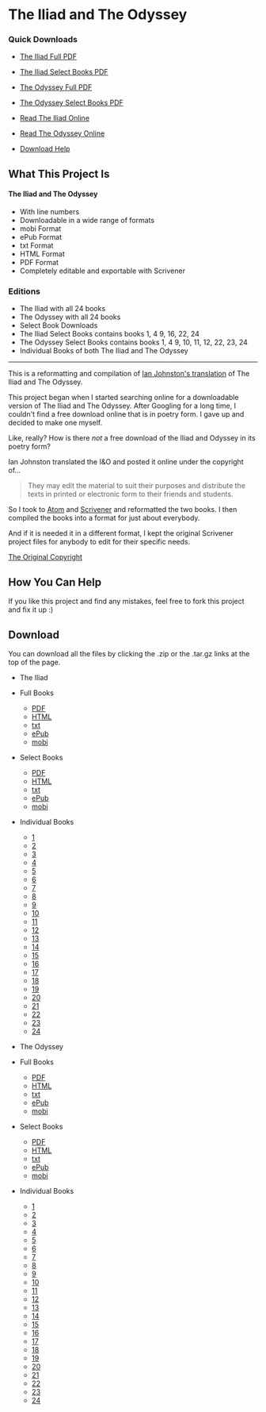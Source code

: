 # The Iliad and The Odyssey

### Quick Downloads

* [The Iliad Full PDF](https://bootthanoo.github.io/iliadodyssey/The%20Iliad/Full%20Book/theiliad.pdf)
* [The Iliad Select Books PDF](https://bootthanoo.github.io/iliadodyssey/The%20Iliad/Select%20Books/theiliad-select-books.pdf)
* [The Odyssey Full PDF](https://bootthanoo.github.io/iliadodyssey/The%20Odyssey/Full%20Book/theodyssey.pdf)
* [The Odyssey Select Books PDF](https://bootthanoo.github.io/iliadodyssey/The%20Odyssey/Select%20Books/theodyssey-select-books.pdf)
* [Read The Iliad Online](https://bootthanoo.github.io/iliadodyssey/The%20Iliad/Full%20Book/theiliad.html)
* [Read The Odyssey Online](https://bootthanoo.github.io/iliadodyssey/The%20Odyssey/Full%20Book/theodyssey.html)

* [Download Help](help.md)




## What This Project Is

#### The Iliad and The Odyssey
* With line numbers
* Downloadable in a wide range of formats
 * mobi Format
 * ePub Format
 * txt Format
 * HTML Format
 * PDF Format
 * Completely editable and exportable with Scrivener

### Editions
* The Iliad with all 24 books
* The Odyssey with all 24 books
* Select Book Downloads
 * The Iliad Select Books contains books 1, 4 9, 16, 22, 24
 * The Odyssey Select Books contains books 1, 4 9, 10, 11, 12, 22, 23, 24
* Individual Books of both The Iliad and The Odyssey

---

This is a reformatting and compilation of [Ian Johnston's translation](http://records.viu.ca/~johnstoi/index.htm) of The Iliad and The Odyssey.

This project began when I started searching online for a downloadable version of The Iliad and The Odyssey. After Googling for a long time, I couldn't find a free download online that is in poetry form. I gave up and decided to make one myself.

Like, really? How is there *not* a free download of the Iliad and Odyssey in its poetry form?

Ian Johnston translated the I&O and posted it online under the copyright of...

> They may edit the material to suit their purposes and distribute the texts in printed or electronic form to their friends and students.

So I took to [Atom](https://atom.io/) and [Scrivener](https://www.literatureandlatte.com/scrivener.php) and reformatted the two books. I then compiled the books into a format for just about everybody.

And if it is needed it in a different format, I kept the original Scrivener project files for anybody to edit for their specific needs.

[The Original Copyright](http://records.viu.ca/~johnstoi/copyright.htm)

## How You Can Help

If you like this project and find any mistakes, feel free to fork this project and fix it up :)

## Download

You can download all the files by clicking the .zip or the .tar.gz links at the top of the page.

* The Iliad
 * Full Books
    * [PDF](https://bootthanoo.github.io/iliadodyssey/The%20Iliad/Full%20Book/theiliad.pdf)
    * [HTML](https://bootthanoo.github.io/iliadodyssey/The%20Iliad/Full%20Book/theiliad.html)
    * [txt](https://bootthanoo.github.io/iliadodyssey/The%20Iliad/Full%20Book/theiliad.txt)
    * [ePub](https://bootthanoo.github.io/iliadodyssey/The%20Iliad/Full%20Book/theiliad.epub)
    * [mobi](https://bootthanoo.github.io/iliadodyssey/The%20Iliad/Full%20Book/theiliad.mobi)
 * Select Books
    * [PDF](https://bootthanoo.github.io/iliadodyssey/The%20Iliad/Select%20Books/theiliad-select-books.pdf)
    * [HTML](https://bootthanoo.github.io/iliadodyssey/The%20Iliad/Select%20Books/theiliad-select-books.html)
    * [txt](https://bootthanoo.github.io/iliadodyssey/The%20Iliad/Select%20Books/theiliad-select-books.txt)
    * [ePub](https://bootthanoo.github.io/iliadodyssey/The%20Iliad/Select%20Books/theiliad-select-books.epub)
    * [mobi](https://bootthanoo.github.io/iliadodyssey/The%20Iliad/Select%20Books/theiliad-select-books.mobi)
 * Individual Books
    * [1](https://bootthanoo.github.io/iliadodyssey/The%20Iliad/Individual%20Books/theiliad-book-1.pdf)
    * [2](https://bootthanoo.github.io/iliadodyssey/The%20Iliad/Individual%20Books/theiliad-book-2.pdf)
    * [3](https://bootthanoo.github.io/iliadodyssey/The%20Iliad/Individual%20Books/theiliad-book-3.pdf)
    * [4](https://bootthanoo.github.io/iliadodyssey/The%20Iliad/Individual%20Books/theiliad-book-4.pdf)
    * [5](https://bootthanoo.github.io/iliadodyssey/The%20Iliad/Individual%20Books/theiliad-book-5.pdf)
    * [6](https://bootthanoo.github.io/iliadodyssey/The%20Iliad/Individual%20Books/theiliad-book-6.pdf)
    * [7](https://bootthanoo.github.io/iliadodyssey/The%20Iliad/Individual%20Books/theiliad-book-7.pdf)
    * [8](https://bootthanoo.github.io/iliadodyssey/The%20Iliad/Individual%20Books/theiliad-book-8.pdf)
    * [9](https://bootthanoo.github.io/iliadodyssey/The%20Iliad/Individual%20Books/theiliad-book-9.pdf)
    * [10](https://bootthanoo.github.io/iliadodyssey/The%20Iliad/Individual%20Books/theiliad-book-10.pdf)
    * [11](https://bootthanoo.github.io/iliadodyssey/The%20Iliad/Individual%20Books/theiliad-book-11.pdf)
    * [12](https://bootthanoo.github.io/iliadodyssey/The%20Iliad/Individual%20Books/theiliad-book-12.pdf)
    * [13](https://bootthanoo.github.io/iliadodyssey/The%20Iliad/Individual%20Books/theiliad-book-13.pdf)
    * [14](https://bootthanoo.github.io/iliadodyssey/The%20Iliad/Individual%20Books/theiliad-book-14.pdf)
    * [15](https://bootthanoo.github.io/iliadodyssey/The%20Iliad/Individual%20Books/theiliad-book-15.pdf)
    * [16](https://bootthanoo.github.io/iliadodyssey/The%20Iliad/Individual%20Books/theiliad-book-16.pdf)
    * [17](https://bootthanoo.github.io/iliadodyssey/The%20Iliad/Individual%20Books/theiliad-book-17.pdf)
    * [18](https://bootthanoo.github.io/iliadodyssey/The%20Iliad/Individual%20Books/theiliad-book-18.pdf)
    * [19](https://bootthanoo.github.io/iliadodyssey/The%20Iliad/Individual%20Books/theiliad-book-19.pdf)
    * [20](https://bootthanoo.github.io/iliadodyssey/The%20Iliad/Individual%20Books/theiliad-book-20.pdf)
    * [21](https://bootthanoo.github.io/iliadodyssey/The%20Iliad/Individual%20Books/theiliad-book-21.pdf)
    * [22](https://bootthanoo.github.io/iliadodyssey/The%20Iliad/Individual%20Books/theiliad-book-22.pdf)
    * [23](https://bootthanoo.github.io/iliadodyssey/The%20Iliad/Individual%20Books/theiliad-book-23.pdf)
    * [24](https://bootthanoo.github.io/iliadodyssey/The%20Iliad/Individual%20Books/theiliad-book-24.pdf)

* The Odyssey
 * Full Books
    * [PDF](https://bootthanoo.github.io/iliadodyssey/The%20Odyssey/Full%20Book/theodyssey.pdf)
    * [HTML](https://bootthanoo.github.io/iliadodyssey/The%20Odyssey/Full%20Book/theodyssey.html)
    * [txt](https://bootthanoo.github.io/iliadodyssey/The%20Odyssey/Full%20Book/theodyssey.txt)
    * [ePub](https://bootthanoo.github.io/iliadodyssey/The%20Odyssey/Full%20Book/theodyssey.epub)
    * [mobi](https://bootthanoo.github.io/iliadodyssey/The%20Odyssey/Full%20Book/theodyssey.mobi)
 * Select Books
    * [PDF](https://bootthanoo.github.io/iliadodyssey/The%20Odyssey/Select%20Books/theodyssey-select-books.pdf)
    * [HTML](https://bootthanoo.github.io/iliadodyssey/The%20Odyssey/Select%20Books/theodyssey-select-books.html)
    * [txt](https://bootthanoo.github.io/iliadodyssey/The%20Odyssey/Select%20Books/theodyssey-select-books.txt)
    * [ePub](https://bootthanoo.github.io/iliadodyssey/The%20Odyssey/Select%20Books/theodyssey-select-books.epub)
    * [mobi](https://bootthanoo.github.io/iliadodyssey/The%20Odyssey/Select%20Books/theodyssey-select-books.mobi)
 * Individual Books
    * [1](https://bootthanoo.github.io/iliadodyssey/The%20Odyssey/Individual%20Books/theodyssey-book-1.pdf)
    * [2](https://bootthanoo.github.io/iliadodyssey/The%20Odyssey/Individual%20Books/theodyssey-book-2.pdf)
    * [3](https://bootthanoo.github.io/iliadodyssey/The%20Odyssey/Individual%20Books/theodyssey-book-3.pdf)
    * [4](https://bootthanoo.github.io/iliadodyssey/The%20Odyssey/Individual%20Books/theodyssey-book-4.pdf)
    * [5](https://bootthanoo.github.io/iliadodyssey/The%20Odyssey/Individual%20Books/theodyssey-book-5.pdf)
    * [6](https://bootthanoo.github.io/iliadodyssey/The%20Odyssey/Individual%20Books/theodyssey-book-6.pdf)
    * [7](https://bootthanoo.github.io/iliadodyssey/The%20Odyssey/Individual%20Books/theodyssey-book-7.pdf)
    * [8](https://bootthanoo.github.io/iliadodyssey/The%20Odyssey/Individual%20Books/theodyssey-book-8.pdf)
    * [9](https://bootthanoo.github.io/iliadodyssey/The%20Odyssey/Individual%20Books/theodyssey-book-9.pdf)
    * [10](https://bootthanoo.github.io/iliadodyssey/The%20Odyssey/Individual%20Books/theodyssey-book-10.pdf)
    * [11](https://bootthanoo.github.io/iliadodyssey/The%20Odyssey/Individual%20Books/theodyssey-book-11.pdf)
    * [12](https://bootthanoo.github.io/iliadodyssey/The%20Odyssey/Individual%20Books/theodyssey-book-12.pdf)
    * [13](https://bootthanoo.github.io/iliadodyssey/The%20Odyssey/Individual%20Books/theodyssey-book-13.pdf)
    * [14](https://bootthanoo.github.io/iliadodyssey/The%20Odyssey/Individual%20Books/theodyssey-book-14.pdf)
    * [15](https://bootthanoo.github.io/iliadodyssey/The%20Odyssey/Individual%20Books/theodyssey-book-15.pdf)
    * [16](https://bootthanoo.github.io/iliadodyssey/The%20Odyssey/Individual%20Books/theodyssey-book-16.pdf)
    * [17](https://bootthanoo.github.io/iliadodyssey/The%20Odyssey/Individual%20Books/theodyssey-book-17.pdf)
    * [18](https://bootthanoo.github.io/iliadodyssey/The%20Odyssey/Individual%20Books/theodyssey-book-18.pdf)
    * [19](https://bootthanoo.github.io/iliadodyssey/The%20Odyssey/Individual%20Books/theodyssey-book-19.pdf)
    * [20](https://bootthanoo.github.io/iliadodyssey/The%20Odyssey/Individual%20Books/theodyssey-book-20.pdf)
    * [21](https://bootthanoo.github.io/iliadodyssey/The%20Odyssey/Individual%20Books/theodyssey-book-21.pdf)
    * [22](https://bootthanoo.github.io/iliadodyssey/The%20Odyssey/Individual%20Books/theodyssey-book-22.pdf)
    * [23](https://bootthanoo.github.io/iliadodyssey/The%20Odyssey/Individual%20Books/theodyssey-book-23.pdf)
    * [24](https://bootthanoo.github.io/iliadodyssey/The%20Odyssey/Individual%20Books/theodyssey-book-24.pdf)
